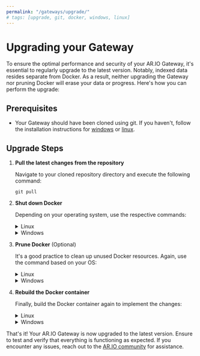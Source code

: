 ```yaml
---
permalink: "/gateways/upgrade/"
# tags: [upgrade, git, docker, windows, linux]
---
```


# Upgrading your Gateway

To ensure the optimal performance and security of your AR.IO Gateway, it's essential to regularly upgrade to the latest version. Notably, indexed data resides separate from Docker. As a result, neither upgrading the Gateway nor pruning Docker will erase your data or progress. Here's how you can perform the upgrade:

## Prerequisites

- Your Gateway should have been cloned using git. If you haven't, follow the installation instructions for [windows](/gateways/ar-io-node/windows-setup) or [linux](/gateways/ar-io-node/linux-setup).


## Upgrade Steps

1. **Pull the latest changes from the repository**

    Navigate to your cloned repository directory and execute the following command:

    ```
    git pull
    ```

2. **Shut down Docker**

    Depending on your operating system, use the respective commands:

    <details>
    <summary>Linux</summary>

    ```
    sudo docker-compose down -v
    ```

    </details>

    <details>
    <summary>Windows</summary>

    ```

    docker-compose down -v

    ```

    </details>


3. **Prune Docker** (Optional)


    It's a good practice to clean up unused Docker resources. Again, use the command based on your OS:

    <details>
    <summary>Linux</summary>

    ```

    sudo docker system prune

    ```

    </details>

    <details>
    <summary>Windows</summary>

    ```

    docker system prune

    ```

    </details>

4. **Rebuild the Docker container**

    Finally, build the Docker container again to implement the changes:

    <details>
    <summary>Linux</summary>

    ```
    sudo docker-compose up -d --build 
    ```

    </details>

    <details>
    <summary>Windows</summary>

    ```
    docker-compose up -d --build 
    ```

    </details>

That's it! Your AR.IO Gateway is now upgraded to the latest version. Ensure to test and verify that everything is functioning as expected. If you encounter any issues, reach out to the [AR.IO community](https://discord.gg/7zUPfN4D6g) for assistance.
